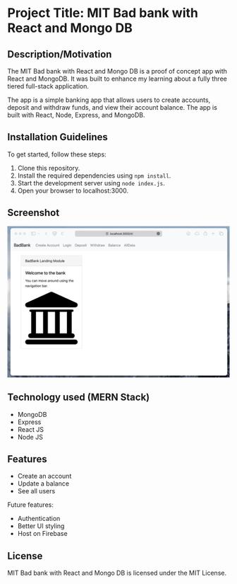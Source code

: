 # Project Title: MIT Bad bank with React and Mongo DB

## Description/Motivation

The MIT Bad bank with React and Mongo DB is a proof of concept app with React and MongoDB. It was built to enhance my learning about a fully three tiered full-stack application.

The app is a simple banking app that allows users to create accounts, deposit and withdraw funds, and view their account balance. The app is built with React, Node, Express, and MongoDB.

## Installation Guidelines

To get started, follow these steps:

1. Clone this repository.
2. Install the required dependencies using `npm install`.
3. Start the development server using `node index.js`.
4. Open your browser to localhost:3000.

## Screenshot

![](bbank-walkthrough.gif)

## Technology used (MERN Stack)

- MongoDB
- Express
- React JS
- Node JS

## Features

- Create an account
- Update a balance
- See all users

Future features:

- Authentication
- Better UI styling
- Host on Firebase

## License

MIT Bad bank with React and Mongo DB is licensed under the MIT License.
